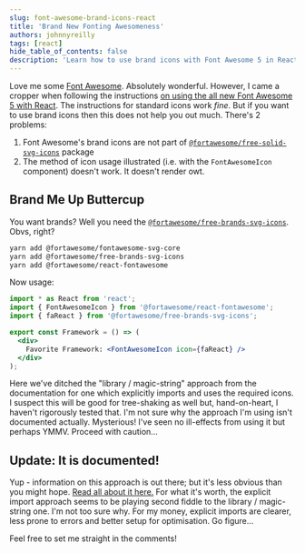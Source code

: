 ```yaml
---
slug: font-awesome-brand-icons-react
title: 'Brand New Fonting Awesomeness'
authors: johnnyreilly
tags: [react]
hide_table_of_contents: false
description: 'Learn how to use brand icons with Font Awesome 5 in React with these helpful instructions on @fortawesome/free-brands-svg-icons.'
---
```


Love me some [Font Awesome](https://fontawesome.com). Absolutely wonderful. However, I came a cropper when following the instructions [on using the all new Font Awesome 5 with React](https://fontawesome.com/how-to-use/on-the-web/using-with/react). The instructions for standard icons work _fine_. But if you want to use brand icons then this does not help you out much. There's 2 problems:

<!--truncate-->

1. Font Awesome's brand icons are not part of [`@fortawesome/free-solid-svg-icons`](https://www.npmjs.com/package/@fortawesome/free-solid-svg-icons) package
2. The method of icon usage illustrated (i.e. with the `FontAwesomeIcon` component) doesn't work. It doesn't render owt.

## Brand Me Up Buttercup

You want brands? Well you need the [`@fortawesome/free-brands-svg-icons`](https://www.npmjs.com/package/@fortawesome/free-brands-svg-icons). Obvs, right?

```sh
yarn add @fortawesome/fontawesome-svg-core
yarn add @fortawesome/free-brands-svg-icons
yarn add @fortawesome/react-fontawesome
```

Now usage:

```jsx
import * as React from 'react';
import { FontAwesomeIcon } from '@fortawesome/react-fontawesome';
import { faReact } from '@fortawesome/free-brands-svg-icons';

export const Framework = () => (
  <div>
    Favorite Framework: <FontAwesomeIcon icon={faReact} />
  </div>
);
```

Here we've ditched the "library / magic-string" approach from the documentation for one which explicitly imports and uses the required icons. I suspect this will be good for tree-shaking as well but, hand-on-heart, I haven't rigorously tested that. I'm not sure why the approach I'm using isn't documented actually. Mysterious! I've seen no ill-effects from using it but perhaps YMMV. Proceed with caution...

## Update: It is documented!

Yup - information on this approach is out there; but it's less obvious than you might hope. [Read all about it here.](https://github.com/FortAwesome/react-fontawesome#explicit-import) For what it's worth, the explicit import approach seems to be playing second fiddle to the library / magic-string one. I'm not too sure why. For my money, explicit imports are clearer, less prone to errors and better setup for optimisation. Go figure...

Feel free to set me straight in the comments!
